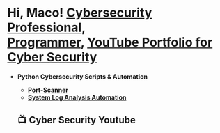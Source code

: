 <h1>Hi, Maco! <a href="https://www.linkedin.com/in/macolincoln/">Cybersecurity Professional</a>, <br/><a href="https://github.com/macolincoln30">Programmer</a>, <a href="https://www.youtube.com/channel/UCZznaDASscHQvQeQzToKb7A">YouTube Portfolio for Cyber Security</a></h1>

- <b>Python Cybersecurity Scripts & Automation
  - [Port-Scanner](https://github.com/macolincolncybersec/PortScanner/blob/master/portscanner-macolincoln.py)
  - [System Log Analysis Automation](https://github.com/macolincolncybersec/System-Log-Analysis-Automation-Script/blob/master/System%20Log%20Automation%20Script.py)
  
  <h2>📺 Cyber Security Youtube</h2>


